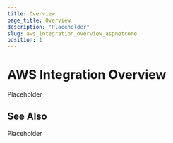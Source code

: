 ```yaml
---
title: Overview
page_title: Overview
description: "Placeholder"
slug: aws_integration_overview_aspnetcore
position: 1
---
```


# AWS Integration Overview

Placeholder



## See Also

Placeholder
